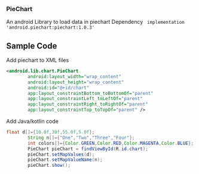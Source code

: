 ### PieChart

An android Library to load data in piechart
Dependency
   ` implementation  'android.piechart:piechart:1.0.3'`
## Sample Code
Add piechart to XML files
```xml
<android.lib.chart.PieChart
        android:layout_width="wrap_content"
        android:layout_height="wrap_content"
        android:id="@+id/chart"
        app:layout_constraintBottom_toBottomOf="parent"
        app:layout_constraintLeft_toLeftOf="parent"
        app:layout_constraintRight_toRightOf="parent"
        app:layout_constraintTop_toTopOf="parent" />
```

Add Java/kotlin code
```java
float d[]={10.0f,30f,55.0f,5.0f};
        String n[]={"One","Two","Three","Four"};
        int colors[]={Color.GREEN,Color.RED,Color.MAGENTA,Color.BLUE};
        PieChart pieChart = findViewById(R.id.chart);
        pieChart.setMapValues(d);
        pieChart.setMapValueName(n);
        pieChart.show();
```




